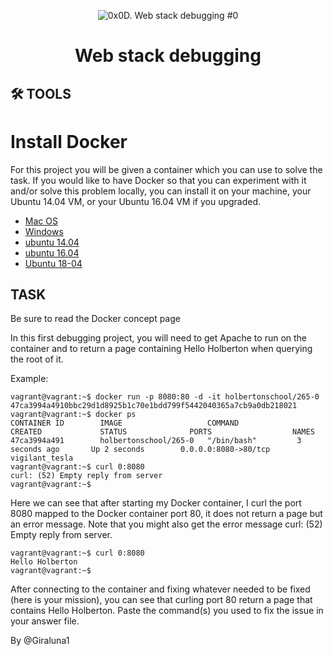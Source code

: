 <p align="center">
    <img alt="0x0D. Web stack debugging #0" src="https://res.cloudinary.com/practicaldev/image/fetch/s--naV-OMs3--/c_imagga_scale,f_auto,fl_progressive,h_420,q_auto,w_1000/https://dev-to-uploads.s3.amazonaws.com/i/fl7kgxwg1n45mljlxxun.png" />
</p>
<h1 align="center">
    Web stack debugging
</h1>

## 🛠 TOOLS

# Install Docker

For this project you will be given a container which you can use to solve the task. If you would like to have Docker so that you can experiment with it and/or solve this problem locally, you can install it on your machine, your Ubuntu 14.04 VM, or your Ubuntu 16.04 VM if you upgraded.

- [Mac OS](https://docs.docker.com/docker-for-mac/install/)
- [Windows](https://docs.docker.com/docker-for-windows/install/)
- [ubuntu 14.04](https://www.liquidweb.com/kb/how-to-install-docker-on-ubuntu-14-04-lts/)
- [ubuntu 16.04](https://www.digitalocean.com/community/tutorials/how-to-install-and-use-docker-on-ubuntu-16-04)
- [Ubuntu 18-04](https://www.digitalocean.com/community/tutorials/how-to-install-and-use-docker-on-ubuntu-18-04)

## TASK

Be sure to read the Docker concept page

In this first debugging project, you will need to get Apache to run on the container and to return a page containing Hello Holberton when querying the root of it.

Example:

```
vagrant@vagrant:~$ docker run -p 8080:80 -d -it holbertonschool/265-0
47ca3994a4910bbc29d1d8925b1c70e1bdd799f5442040365a7cb9a0db218021
vagrant@vagrant:~$ docker ps
CONTAINER ID        IMAGE                   COMMAND             CREATED             STATUS              PORTS                  NAMES
47ca3994a491        holbertonschool/265-0   "/bin/bash"         3 seconds ago       Up 2 seconds        0.0.0.0:8080->80/tcp   vigilant_tesla
vagrant@vagrant:~$ curl 0:8080
curl: (52) Empty reply from server
vagrant@vagrant:~$

```

Here we can see that after starting my Docker container, I curl the port 8080 mapped to the Docker container port 80, it does not return a page but an error message. Note that you might also get the error message curl: (52) Empty reply from server.

```
vagrant@vagrant:~$ curl 0:8080
Hello Holberton
vagrant@vagrant:~$
```

After connecting to the container and fixing whatever needed to be fixed (here is your mission), you can see that curling port 80 return a page that contains Hello Holberton. Paste the command(s) you used to fix the issue in your answer file.

By @Giraluna1

